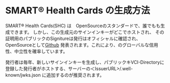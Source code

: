 # SMART® Health Cards の生成方法

SMART® Health Cards(SHC) は　OpenSourceのスタンダードで、誰でもも生成できます。
しかし、この生成元のサインインキーがどこでホストされ、
その証明用のパブリックのSignitureは発行はオフィシャルに確認され、OpenSourceとして[Github](https://github.com/the-commons-project/vci-directory)
発表されます。これにより、のグローバルな信用性、中立性を確率しています。

発行者は毎年、新しいサインインキーを生成し、パブリックキVCI-Directoryに登録した発行者がホストする、サーバーの＜IssuerURL>/.well-known/jwks.json
に追加するのが推奨されます。

